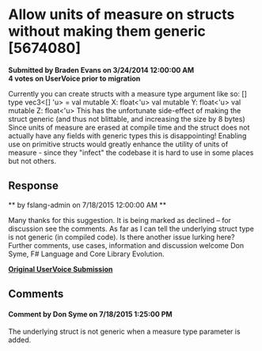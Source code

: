 # Allow units of measure on structs without making them generic [5674080] #

**Submitted by Braden Evans on 3/24/2014 12:00:00 AM**  
**4 votes on UserVoice prior to migration**  

Currently you can create structs with a measure type argument like so:
[<Struct>]
type vec3<[<Measure>] 'u> =
val mutable X: float<'u>
val mutable Y: float<'u>
val mutable Z: float<'u>
This has the unfortunate side-effect of making the struct generic (and thus not blittable, and increasing the size by 8 bytes)
Since units of measure are erased at compile time and the struct does not actually have any fields with generic types this is disappointing! Enabling use on primitive structs would greatly enhance the utility of units of measure - since they "infect" the codebase it is hard to use in some places but not others.



## Response ##
** by fslang-admin on 7/18/2015 12:00:00 AM **

Many thanks for this suggestion. It is being marked as declined – for discussion see the comments.
As far as I can tell the underlying struct type is not generic (in compiled code). Is there another issue lurking here?
Further comments, use cases, information and discussion welcome
Don Syme, F# Language and Core Library Evolution.


**[Original UserVoice Submission](https://fslang.uservoice.com/forums/245727-f-language/suggestions/5674080)**


## Comments ##


#### Comment by Don Syme on 7/18/2015 1:25:00 PM ####
The underlying struct is not generic when a measure type parameter is added.

